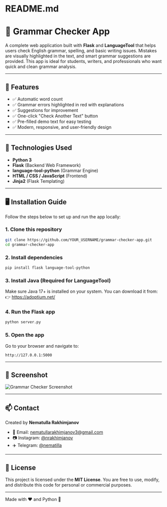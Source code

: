 # README.md

# 📝 Grammar Checker App

A complete web application built with **Flask** and **LanguageTool** that helps users check English grammar, spelling, and basic writing issues. Mistakes are visually highlighted in the text, and smart grammar suggestions are provided. This app is ideal for students, writers, and professionals who want quick and clean grammar analysis.

---

## 🚀 Features

- ✅ Automatic word count
- ✅ Grammar errors highlighted in red with explanations
- ✅ Suggestions for improvement
- ✅ One-click "Check Another Text" button
- ✅ Pre-filled demo text for easy testing
- ✅ Modern, responsive, and user-friendly design

---

## 🔧 Technologies Used

- **Python 3**
- **Flask** (Backend Web Framework)
- **language-tool-python** (Grammar Engine)
- **HTML / CSS / JavaScript** (Frontend)
- **Jinja2** (Flask Templating)

---

## 🖥️ Installation Guide

Follow the steps below to set up and run the app locally:

### 1. Clone this repository

```bash
git clone https://github.com/YOUR_USERNAME/grammar-checker-app.git
cd grammar-checker-app
```

### 2. Install dependencies

```bash
pip install flask language-tool-python
```

### 3. Install Java (Required for LanguageTool)

Make sure Java 17+ is installed on your system.
You can download it from:
👉 https://adoptium.net/

### 4. Run the Flask app

```bash
python server.py
```

### 5. Open the app

Go to your browser and navigate to:
```
http://127.0.0.1:5000
```

---

## 📸 Screenshot

![Grammar Checker Screenshot](https://via.placeholder.com/800x400.png?text=Screenshot+Coming+Soon)

---

## 📫 Contact

Created by **Nematulla Rakhimjanov**

- 📧 Email: [nematullarakhimjanov3@gmail.com](mailto:nematullarakhimjanov3@gmail.com)
- 📷 Instagram: [@nrakhimjanov](https://www.instagram.com/nrakhimjanov/)
- ✈️ Telegram: [@nematilla](https://t.me/nematilla)

---

## 📄 License

This project is licensed under the **MIT License**. You are free to use, modify, and distribute this code for personal or commercial purposes.

---

Made with ❤️ and Python 🐍
